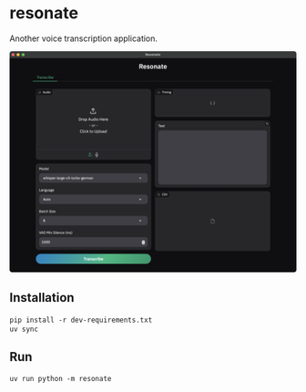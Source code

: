 # resonate

Another voice transcription application.

![App](documentation/app.png)

## Installation

```
pip install -r dev-requirements.txt
uv sync
```

## Run

```
uv run python -m resonate
```